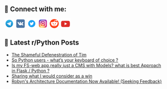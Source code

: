 ## 🔎 Connect with me:
[<img src="https://github.com/bullbesh/bullbesh/blob/main/images/Telegram.png" width="32" height="32" />](https://t.me/bullbesh)
[<img src="https://github.com/bullbesh/bullbesh/blob/main/images/VK.png" width="32" height="32" />](https://vk.com/bullbesh)
[<img src="https://github.com/bullbesh/bullbesh/blob/main/images/Twitter.png" width="32" height="32" />](https://twitter.com/bullbesh1)
[<img src="https://github.com/bullbesh/bullbesh/blob/main/images/Instagram.png" width="32" height="32" />](https://www.instagram.com/bullbesh)
[<img src="https://github.com/bullbesh/bullbesh/blob/main/images/Reddit.png" width="32" height="32" />](https://www.reddit.com/user/bullbesh)
[<img src="https://github.com/bullbesh/bullbesh/blob/main/images/YouTube.png" width="32" height="32" />](https://www.youtube.com/channel/UCtfjRs6uzgq5mfm8S06WTcg)

## 📕 Latest r/Python Posts
<!-- BLOG-POST-LIST:START -->
- [The Shameful Defenestration of Tim](https://www.reddit.com/r/Python/comments/1ep4dbt/the_shameful_defenestration_of_tim/)
- [So Python users - what’s your keyboard of choice ?](https://www.reddit.com/r/Python/comments/1ep32bh/so_python_users_whats_your_keyboard_of_choice/)
- [Is my FS-web app,really just a CMS with Models? what is best Approach in Flask / Python ?](https://www.reddit.com/r/Python/comments/1ep0rzr/is_my_fsweb_appreally_just_a_cms_with_models_what/)
- [Sharing what I would consider as a win](https://www.reddit.com/r/Python/comments/1eouavj/sharing_what_i_would_consider_as_a_win/)
- [Robyn&#39;s Architecture Documentation Now Available! &lpar;Seeking Feedback&rpar;](https://www.reddit.com/r/Python/comments/1eotvcx/robyns_architecture_documentation_now_available/)
<!-- BLOG-POST-LIST:END -->
